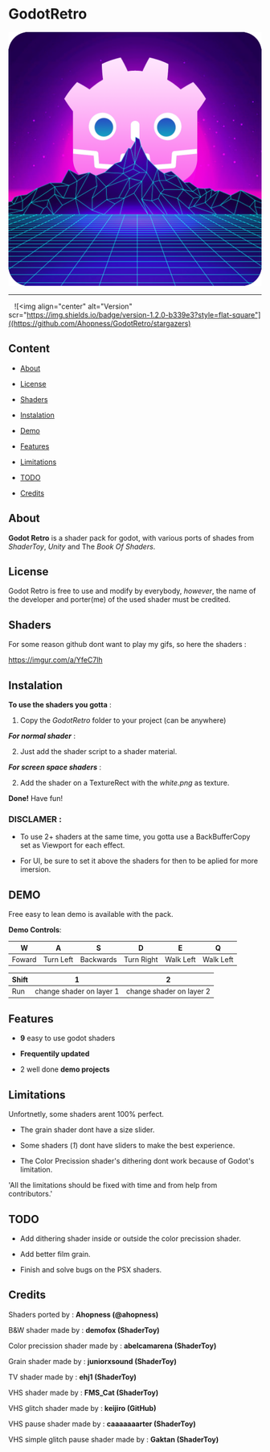 # GodotRetro

![<img align="center" alt="Logo"](Fotage\icon.png)

- - - - - - -

![<img align="center" alt="License" scr="https://img.shields.io/github/license/Ahopness/GodotRetro?color=b339e3&style=flat-square">](https://github.com/Ahopness/GodotRetro/blob/main/LICENSE)
![<img align="center" alt="Stars" scr="https://img.shields.io/github/stars/Ahopness/GodotRetro?color=b339e3&style=flat-square">](https://github.com/Ahopness/GodotRetro/stargazers)
![<img align="center" alt="Forks" scr="https://img.shields.io/github/forks/Ahopness/GodotRetro?color=b339e3&style=flat-square">](https://github.com/Ahopness/GodotRetro/network/member)
![<img align="center" alt="Version" scr="https://img.shields.io/badge/version-1.2.0-b339e3?style=flat-square"]((https://github.com/Ahopness/GodotRetro/stargazers)
![<img align="center" alt="Size" scr="https://img.shields.io/github/repo-size/Ahopness/GodotRetro?color=b339e3&style=flat-square">](https://github.com/Ahopness/GodotRetro/stargazers)
![<img align="center" alt="LastUpdate" scr="https://img.shields.io/github/last-commit/Ahopness/GodotRetro?color=b339e3&style=flat-square">](https://github.com/Ahopness/GodotRetro/releases)
![<img align="center" alt="Twiiter" scr="https://img.shields.io/badge/Twitter-Ahopness-b339e3?style=flat-square">](https://twitter.com/ahopness)



## Content

* [About](#about)

* [License](#license)

* [Shaders](#shaders)

* [Instalation](#instalation)

* [Demo](#demo)

* [Features](#features)

* [Limitations](#limitations)

* [TODO](#todo)

* [Credits](#credits)



## About

**Godot Retro** is a shader pack for godot, with various ports of shades from *ShaderToy*, *Unity* and The *Book Of Shaders*. 



## License

Godot Retro is free to use and modify by everybody, *however*, the name of the developer and porter(me) of the used shader must be credited.



## Shaders
For some reason github dont want to play my gifs, so here the shaders :

https://imgur.com/a/YfeC7lh



## Instalation

**To use the shaders you gotta** :

1. Copy the _GodotRetro_ folder to your project (can be anywhere)


***For normal shader*** :

2. Just add the shader script to a shader material.


***For screen space shaders*** :

2. Add the shader on a TextureRect with the _white.png_ as texture.


**Done!** Have fun!


### DISCLAMER :

- To use 2+ shaders at the same time, you gotta use a BackBufferCopy set as Viewport for each effect.

- For UI, be sure to set it above the shaders for then to be aplied for more imersion.



## DEMO

Free easy to lean demo is available with the pack.


**Demo Controls**:

|    W   |     A     |     S     |     D      |     E     |     Q     |
|--------|-----------|-----------|------------|-----------|-----------|
| Foward | Turn Left | Backwards | Turn Right | Walk Left | Walk Left |

| Shift |            1             |             2            |
|-------|--------------------------|--------------------------|
|  Run  | change shader on layer 1 | change shader on layer 2 |



## Features

 - **9** easy to use godot shaders
 
 - **Frequentily updated**

 - 2 well done **demo projects**



## Limitations

Unfortnetly, some shaders arent 100% perfect.

 - The grain shader dont have a size slider.
 
 - Some shaders (*1*) dont have sliders to make the best experience.

 - The Color Precission shader's dithering dont work because of Godot's limitation.


 'All the limitations should be fixed with time and from help from contributors.'



## TODO

 - Add dithering shader inside or outside the color precission shader.

 - Add better film grain.

 - Finish and solve bugs on the PSX shaders.



## Credits 

Shaders ported by : **Ahopness (@ahopness)**


B&W shader made by : **demofox (ShaderToy)**

Color precission shader made by : **abelcamarena (ShaderToy)**

Grain shader made by : **juniorxsound (ShaderToy)**

TV shader made by : **ehj1 (ShaderToy)**

VHS shader made by : **FMS_Cat (ShaderToy)**

VHS glitch shader made by : **keijiro (GitHub)**

VHS pause shader made by : **caaaaaaarter (ShaderToy)**

VHS simple glitch pause shader made by : **Gaktan (ShaderToy)**

